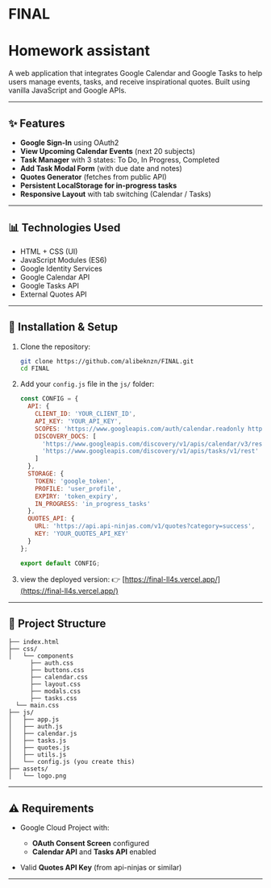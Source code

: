 # FINAL

# Homework assistant

A web application that integrates Google Calendar and Google Tasks to help users manage events, tasks, and receive inspirational quotes. Built using vanilla JavaScript and Google APIs.

---

## ✨ Features

* **Google Sign-In** using OAuth2
* **View Upcoming Calendar Events** (next 20 subjects)
* **Task Manager** with 3 states: To Do, In Progress, Completed
* **Add Task Modal Form** (with due date and notes)
* **Quotes Generator** (fetches from public API)
* **Persistent LocalStorage for in-progress tasks**
* **Responsive Layout** with tab switching (Calendar / Tasks)

---

## 📊 Technologies Used

* HTML + CSS (UI)
* JavaScript Modules (ES6)
* Google Identity Services
* Google Calendar API
* Google Tasks API
* External Quotes API

---

## 🔧 Installation & Setup

1. Clone the repository:

   ```bash
   git clone https://github.com/alibeknzn/FINAL.git
   cd FINAL
   ```

2. Add your `config.js` file in the `js/` folder:

   ```js
   const CONFIG = {
     API: {
       CLIENT_ID: 'YOUR_CLIENT_ID',
       API_KEY: 'YOUR_API_KEY',
       SCOPES: 'https://www.googleapis.com/auth/calendar.readonly https://www.googleapis.com/auth/tasks',
       DISCOVERY_DOCS: [
         'https://www.googleapis.com/discovery/v1/apis/calendar/v3/rest',
         'https://www.googleapis.com/discovery/v1/apis/tasks/v1/rest'
       ]
     },
     STORAGE: {
       TOKEN: 'google_token',
       PROFILE: 'user_profile',
       EXPIRY: 'token_expiry',
       IN_PROGRESS: 'in_progress_tasks'
     },
     QUOTES_API: {
       URL: 'https://api.api-ninjas.com/v1/quotes?category=success',
       KEY: 'YOUR_QUOTES_API_KEY'
     }
   };

   export default CONFIG;
   ```

3.  view the deployed version:
   👉 [https://final-ll4s.vercel.app/](https://final-ll4s.vercel.app/)

---

## 📂 Project Structure

```
├── index.html
├── css/
│   └── components
      ├── auth.css
      ├── buttons.css
      ├── calendar.css
      ├── layout.css
      ├── modals.css
      ├── tasks.css
  └── main.css
├── js/
│   ├── app.js
│   ├── auth.js
│   ├── calendar.js
│   ├── tasks.js
│   ├── quotes.js
│   ├── utils.js
│   └── config.js (you create this)
├── assets/
│   └── logo.png
```

---

## ⚠️ Requirements

* Google Cloud Project with:

  * **OAuth Consent Screen** configured
  * **Calendar API** and **Tasks API** enabled
* Valid **Quotes API Key** (from api-ninjas or similar)

---
